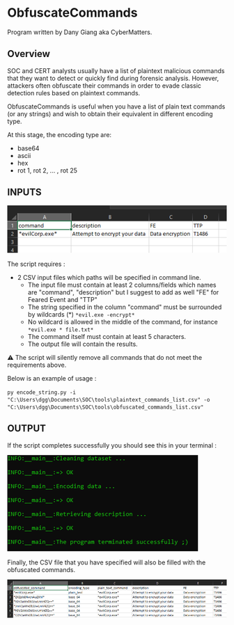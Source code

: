 # ObfuscateCommands

Program written by Dany Giang aka CyberMatters.

## Overview

SOC and CERT analysts usually have a list of plaintext malicious commands that they want to detect or quickly find during forensic analysis.
However, attackers often obfuscate their commands in order to evade classic detection rules based on plaintext commands.

ObfuscateCommands is useful when you have a list of plain text commands (or any strings) and wish to obtain their equivalent in different encoding type.

At this stage, the encoding type are:

* base64
* ascii
* hex
* rot 1, rot 2, ... , rot 25

## INPUTS

![success](images/input.PNG)

The script requires :

* 2 CSV input files which paths will be specified in command line.
  * The input file must contain at least 2 columns/fields which names are "command", "description" but I suggest to add as well "FE" for Feared Event and "TTP"
  * The string specified in the column "command" must be surrounded by wildcards (*) `*evil.exe -encrypt*`
  * No wildcard is allowed in the middle of the command, for instance `*evil.exe * file.txt*`
  * The command itself must contain at least 5 characters.
  * The output file will contain the results.

:warning: The script will silently remove all commands that do not meet the requirements above.

Below is an example of usage :

`py encode_string.py -i "C:\Users\dgg\Documents\SOC\tools\plaintext_commands_list.csv" -o "C:\Users\dgg\Documents\SOC\tools\obfuscated_commands_list.csv"`

## OUTPUT

If the script completes successfully you should see this in your terminal :

![success](images/successful_execution.PNG)

Finally, the CSV file that you have specified will also be filled with the obfuscated commands.

![output](images/output.PNG)
